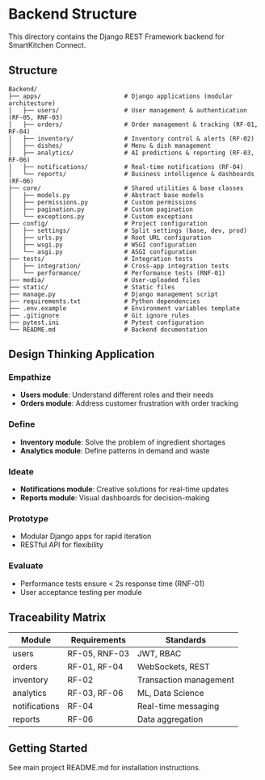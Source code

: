 # Backend Structure

This directory contains the Django REST Framework backend for SmartKitchen Connect.

## Structure

```
Backend/
├── apps/                       # Django applications (modular architecture)
│   ├── users/                  # User management & authentication (RF-05, RNF-03)
│   ├── orders/                 # Order management & tracking (RF-01, RF-04)
│   ├── inventory/              # Inventory control & alerts (RF-02)
│   ├── dishes/                 # Menu & dish management
│   ├── analytics/              # AI predictions & reporting (RF-03, RF-06)
│   ├── notifications/          # Real-time notifications (RF-04)
│   └── reports/                # Business intelligence & dashboards (RF-06)
├── core/                       # Shared utilities & base classes
│   ├── models.py               # Abstract base models
│   ├── permissions.py          # Custom permissions
│   ├── pagination.py           # Custom pagination
│   └── exceptions.py           # Custom exceptions
├── config/                     # Project configuration
│   ├── settings/               # Split settings (base, dev, prod)
│   ├── urls.py                 # Root URL configuration
│   ├── wsgi.py                 # WSGI configuration
│   └── asgi.py                 # ASGI configuration
├── tests/                      # Integration tests
│   ├── integration/            # Cross-app integration tests
│   └── performance/            # Performance tests (RNF-01)
├── media/                      # User-uploaded files
├── static/                     # Static files
├── manage.py                   # Django management script
├── requirements.txt            # Python dependencies
├── .env.example                # Environment variables template
├── .gitignore                  # Git ignore rules
├── pytest.ini                  # Pytest configuration
└── README.md                   # Backend documentation
```

## Design Thinking Application

### Empathize
- **Users module**: Understand different roles and their needs
- **Orders module**: Address customer frustration with order tracking

### Define
- **Inventory module**: Solve the problem of ingredient shortages
- **Analytics module**: Define patterns in demand and waste

### Ideate
- **Notifications module**: Creative solutions for real-time updates
- **Reports module**: Visual dashboards for decision-making

### Prototype
- Modular Django apps for rapid iteration
- RESTful API for flexibility

### Evaluate
- Performance tests ensure < 2s response time (RNF-01)
- User acceptance testing per module

## Traceability Matrix

| Module | Requirements | Standards |
|--------|-------------|-----------|
| users | RF-05, RNF-03 | JWT, RBAC |
| orders | RF-01, RF-04 | WebSockets, REST |
| inventory | RF-02 | Transaction management |
| analytics | RF-03, RF-06 | ML, Data Science |
| notifications | RF-04 | Real-time messaging |
| reports | RF-06 | Data aggregation |

## Getting Started

See main project README.md for installation instructions.
